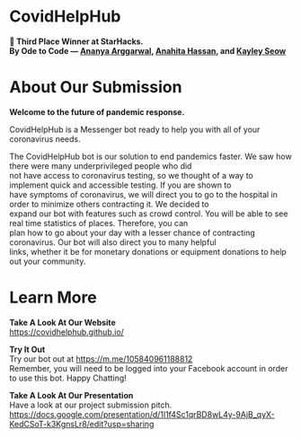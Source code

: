 # CovidHelpHub 
**🥉 Third Place Winner at StarHacks.**  
**By Ode to Code — [Ananya Arggarwal](https://github.com/AnaAgg1), [Anahita Hassan](https://github.com/anahitahassan), and [Kayley Seow](https://github.com/kayleyseow)**  
# About Our Submission
**Welcome to the future of pandemic response.**

CovidHelpHub is a Messenger bot ready to help you with all of your coronavirus needs.  

The CovidHelpHub bot is our solution to end pandemics faster. We saw how there were many underprivileged people who did  
not have access to coronavirus testing, so we thought of a way to implement quick and accessible testing. If you are shown to  
have symptoms of coronavirus, we will direct you to go to the hospital in order to minimize others contracting it. We decided to  
expand our bot with features such as crowd control. You will be able to see real time statistics of places. Therefore, you can  
plan how to go about your day with a lesser chance of contracting coronavirus. Our bot will also direct you to many helpful  
links, whether it be for monetary donations or equipment donations to help out your community.  
# Learn More 
**Take A Look At Our Website**  
https://covidhelphub.github.io/  

**Try It Out**  
Try our bot out at https://m.me/105840961188812  
Remember, you will need to be logged into your Facebook account in order to use this bot. Happy Chatting!  

**Take A Look At Our Presentation**  
Have a look at our project submission pitch.  
https://docs.google.com/presentation/d/1l1f4Sc1qrBD8wL4y-9AjB_qyX-KedCSoT-k3KgnsLr8/edit?usp=sharing  
